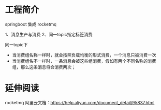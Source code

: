 # 工程简介

springboot 集成 rocketmq

1、消息生产与消费
2、同一topic指定标签消费

同一topic下
 - 当消费组名称一样时，就会按照负载均衡的形式消费，一个消息只被消费一次
 - 当消费组名不一样时，一条消息会被这些组消费，假如有两个不同名称的消费组，那么这条消息将会消费两次；

# 延伸阅读

rocketmq 阿里云文档：https://help.aliyun.com/document_detail/95837.html